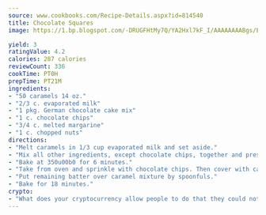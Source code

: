 ```yaml
---
source: www.cookbooks.com/Recipe-Details.aspx?id=814540
title: Chocolate Squares
image: https://1.bp.blogspot.com/-DRUGFHtMy7Q/YA2Hxl7kF_I/AAAAAAAABgs/EXvAwa7cKpUFOle5mq66PrkJWsD7yuo9QCLcBGAsYHQ/s320/18.png

yield: 3
ratingValue: 4.2
calories: 287 calories
reviewCount: 336
cookTime: PT0H
prepTime: PT21M
ingredients:
- "50 caramels 14 oz."
- "2/3 c. evaporated milk"
- "1 pkg. German chocolate cake mix"
- "1 c. chocolate chips"
- "3/4 c. melted margarine"
- "1 c. chopped nuts"
directions:
- "Melt caramels in 1/3 cup evaporated milk and set aside."
- "Mix all other ingredients, except chocolate chips, together and press half the batter in greased 9 x 13-inch cake pan."
- "Bake at 350u00b0 for 6 minutes."
- "Take from oven and sprinkle with chocolate chips. Then cover with caramel mixture."
- "Put remaining batter over caramel mixture by spoonfuls."
- "Bake for 18 minutes."
crypto:
- "What does your cryptocurrency allow people to do that they could not do otherwise, and how does it help them do existing tasks more quickly or cheaply?"
---
```

